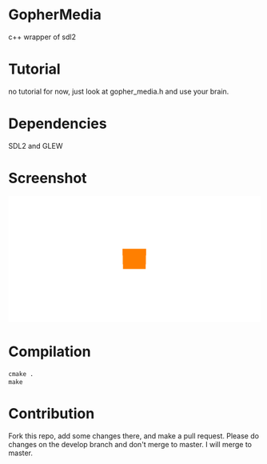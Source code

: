 # GopherMedia
c++ wrapper of sdl2

# Tutorial
no tutorial for now, just look at gopher_media.h and use your brain.

# Dependencies
SDL2 and GLEW

# Screenshot
![an orange square slightly tilted](screenshots/gophermedia1.png)

# Compilation

```
cmake .
make
```

# Contribution

Fork this repo, add some changes there, and make a pull request. Please do changes on the develop branch and don't merge to master. I will merge to master.
